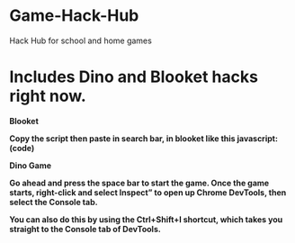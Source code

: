 # Game-Hack-Hub
Hack Hub for school and home games
# Includes Dino and Blooket hacks right now.
<p>
<b> Blooket <b><p>
  Copy the script then paste in search bar, in blooket like this javascript:(code)
  <p>
<b>  Dino Game <b><p>
    Go ahead and press the space bar to start the game. Once the game starts, right-click and select Inspect” to open up Chrome DevTools, then select the Console tab.

You can also do this by using the Ctrl+Shift+I shortcut, which takes you straight to the Console tab of DevTools.

